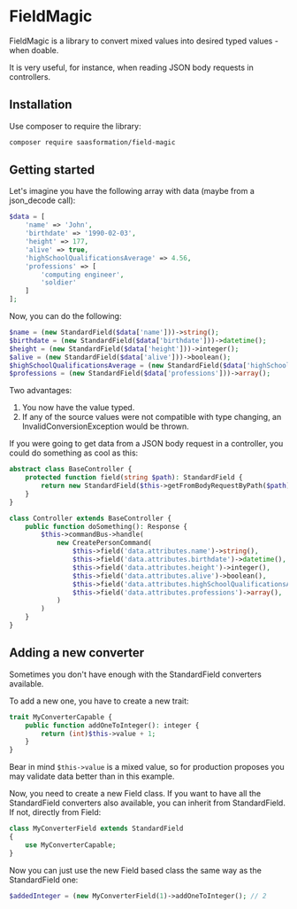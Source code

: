 # FieldMagic

FieldMagic is a library to convert mixed values into desired typed values -when doable.

It is very useful, for instance, when reading JSON body requests in controllers.

## Installation

Use composer to require the library:

```bash
composer require saasformation/field-magic
```

## Getting started

Let's imagine you have the following array with data (maybe from a json_decode call):

```php
$data = [
    'name' => 'John',
    'birthdate' => '1990-02-03',
    'height' => 177,
    'alive' => true,
    'highSchoolQualificationsAverage' => 4.56,
    'professions' => [
        'computing engineer',
        'soldier'
    ]
];
```

Now, you can do the following:

```php
$name = (new StandardField($data['name']))->string();
$birthdate = (new StandardField($data['birthdate']))->datetime();
$height = (new StandardField($data['height']))->integer();
$alive = (new StandardField($data['alive']))->boolean();
$highSchoolQualificationsAverage = (new StandardField($data['highSchoolQualificationsAverage']))->float();
$professions = (new StandardField($data['professions']))->array();
```

Two advantages:

1. You now have the value typed.
2. If any of the source values were not compatible with type changing, an InvalidConversionException would be thrown.

If you were going to get data from a JSON body request in a controller, you could do something as cool as this:

```php
abstract class BaseController {
    protected function field(string $path): StandardField {
        return new StandardField($this->getFromBodyRequestByPath($path));
    }
}

class Controller extends BaseController {
    public function doSomething(): Response {
        $this->commandBus->handle(
            new CreatePersonCommand(
                $this->field('data.attributes.name')->string(),
                $this->field('data.attributes.birthdate')->datetime(),
                $this->field('data.attributes.height')->integer(),
                $this->field('data.attributes.alive')->boolean(),
                $this->field('data.attributes.highSchoolQualificationsAverage')->float(),
                $this->field('data.attributes.professions')->array(),
            )
        )
    }
}
```

## Adding a new converter

Sometimes you don't have enough with the StandardField converters available.

To add a new one, you have to create a new trait:

```php
trait MyConverterCapable {
    public function addOneToInteger(): integer {
        return (int)$this->value + 1;
    }
}
```

Bear in mind ```$this->value``` is a mixed value, so for production proposes you may validate data better than in this example.

Now, you need to create a new Field class. If you want to have all the StandardField converters also available, you can inherit from
StandardField. If not, directly from Field:

```php
class MyConverterField extends StandardField
{
    use MyConverterCapable;
}
```

Now you can just use the new Field based class the same way as the StandardField one:

```php
$addedInteger = (new MyConverterField(1)->addOneToInteger(); // 2
```
